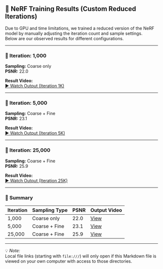 ## 🎯 NeRF Training Results (Custom Reduced Iterations)

Due to GPU and time limitations, we trained a reduced version of the NeRF model by manually adjusting the iteration count and sample settings.  
Below are our observed results for different configurations.

---

### 🧩 Iteration: 1,000  
**Sampling:** Coarse only  
**PSNR:** 22.0  

**Result Video:**  
[▶️ Watch Output (Iteration 1K)](file:///D:/Cursor%20Document/nerf-pytorch/results/it10k/WhatsApp%20Video%202025-10-20%20at%2001.23.09.mp4)

---

### 🧩 Iteration: 5,000  
**Sampling:** Coarse + Fine  
**PSNR:** 23.1  

**Result Video:**  
[▶️ Watch Output (Iteration 5K)](file:///D:/Cursor%20Document/nerf-pytorch/results/it10k/WhatsApp%20Video%202025-10-20%20at%2001.23.09.mp4)

---

### 🧩 Iteration: 25,000  
**Sampling:** Coarse + Fine  
**PSNR:** 25.9  

**Result Video:**  
[▶️ Watch Output (Iteration 25K)](file:///D:/Cursor%20Document/nerf-pytorch/results/it25k/blender_paper_lego_spiral_025000_rgb.mp4)

---

### 🧠 Summary
| Iteration | Sampling Type      | PSNR  | Output Video |
|------------|--------------------|-------|---------------|
| 1,000      | Coarse only        | 22.0  | [View](file:///D:/Cursor%20Document/nerf-pytorch/results/it10k/WhatsApp%20Video%202025-10-20%20at%2001.23.09.mp4) |
| 5,000      | Coarse + Fine      | 23.1  | [View](file:///D:/Cursor%20Document/nerf-pytorch/results/it10k/WhatsApp%20Video%202025-10-20%20at%2001.23.09.mp4) |
| 25,000     | Coarse + Fine      | 25.9  | [View](file:///D:/Cursor%20Document/nerf-pytorch/results/it25k/blender_paper_lego_spiral_025000_rgb.mp4) |

---

💡 *Note:*  
Local file links (starting with `file:///`) will only open if this Markdown file is viewed on your own computer with access to those directories.
